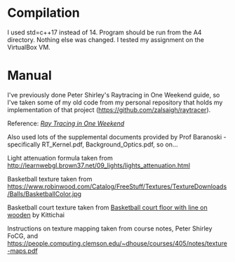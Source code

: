 # Compilation

I used std=c++17 instead of 14. Program should be run from the A4 directory. Nothing else was changed. I tested my assignment on the VirtualBox VM.


# Manual

I've previously done Peter Shirley's Raytracing in One Weekend guide, so I've taken some of my old code from my personal repository that holds my 
implementation of that project (https://github.com/zalsaigh/raytracer).

Reference: [_Ray Tracing in One Weekend_](https://raytracing.github.io/books/RayTracingInOneWeekend.html)

Also used lots of the supplemental documents provided by Prof Baranoski - specifically RT_Kernel.pdf, Background_Optics.pdf, so on...

Light attenuation formula taken from http://learnwebgl.brown37.net/09_lights/lights_attenuation.html

Basketball texture taken from https://www.robinwood.com/Catalog/FreeStuff/Textures/TextureDownloads/Balls/BasketballColor.jpg

Basketball court texture taken from [Basketball court floor with line on wooden](https://stock.adobe.com/ca/images/basketball-court-floor-with-line-on-wooden/137638303?prev_url=detail) by Kittichai

Instructions on texture mapping taken from course notes, Peter Shirley FoCG, and https://people.computing.clemson.edu/~dhouse/courses/405/notes/texture-maps.pdf


